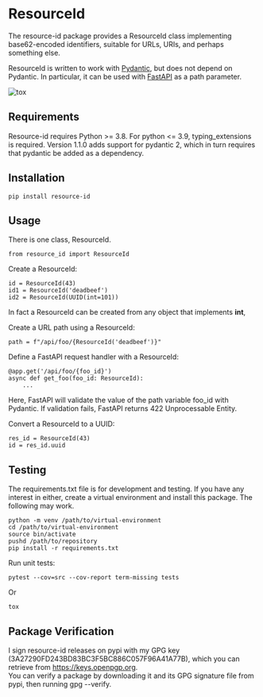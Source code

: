 # ResourceId

The resource-id package provides a ResourceId class implementing base62-encoded identifiers, suitable
for URLs, URIs, and perhaps something else.

ResourceId is written to work with [Pydantic](https://pydantic-docs.helpmanual.io), but does not depend on Pydantic.
In particular, it can be used with [FastAPI](https://fastapi.tiangolo.com) as a path parameter.

![tox](https://github.com/declaresub/resource-id/actions/workflows/tox.yml/badge.svg)


## Requirements

Resource-id requires Python >= 3.8. For python <= 3.9, typing_extensions is required.
Version 1.1.0 adds support for pydantic 2, which in turn requires that pydantic be added 
as a dependency.

## Installation

    pip install resource-id

## Usage

There is one class, ResourceId.

    from resource_id import ResourceId

Create a ResourceId:

    id = ResourceId(43)
    id1 = ResourceId('deadbeef')
    id2 = ResourceId(UUID(int=101))

In fact a ResourceId can be created from any object that implements __int__,


Create a URL path using a ResourceId:

    path = f"/api/foo/{ResourceId('deadbeef')}"

Define a FastAPI request handler with a ResourceId:

    @app.get('/api/foo/{foo_id}')
    async def get_foo(foo_id: ResourceId):
        ...

Here, FastAPI will validate the value of the path variable foo_id with Pydantic.  If validation fails, 
FastAPI returns 422 Unprocessable Entity.

    
Convert a ResourceId to a UUID:

    res_id = ResourceId(43)
    id = res_id.uuid



## Testing

The requirements.txt file is for development and testing. If you have any interest in either,
create a virtual environment and install this package.  The following may work.

    python -m venv /path/to/virtual-environment
    cd /path/to/virtual-environment
    source bin/activate
    pushd /path/to/repository
    pip install -r requirements.txt


Run unit tests:

    pytest --cov=src --cov-report term-missing tests

Or

    tox


## Package Verification

I sign resource-id releases on pypi with my GPG key (3A27290FD243BD83BC3F5BC886C057F96A41A77B), which you can retrieve from https://keys.openpgp.org.  
You can verify a package by downloading it and its GPG signature file from pypi, then running gpg --verify.
